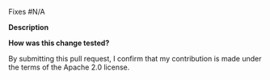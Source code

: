 <!-- Please follow the guidelines at https://www.conventionalcommits.org/en/v1.0.0/ and use one of the following in your title:
feat:            <-- New features that require a MINOR version update
fix:             <-- Bug fixes that require at PATCH version update
chore:           <-- Smaller changes that impact behavior but aren't large enough to be features
perf:            <-- Code changes that improve performance but do not impact behavior
docs:            <-- Documentation changes that do not impact code
test:            <-- Test changes that do not impact behavior
ci:              <-- Changes that affect test or rollout automation
!${type}:        <-- Include ! if your change includes a backwards incompatible change.
-->

Fixes #N/A <!-- issue number -->

**Description**

**How was this change tested?**

By submitting this pull request, I confirm that my contribution is made under the terms of the Apache 2.0 license.
